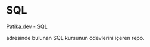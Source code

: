 # SQL

[Patika.dev - SQL](https://app.patika.dev/courses/sql)

adresinde bulunan SQL kursunun ödevlerini içeren repo.
